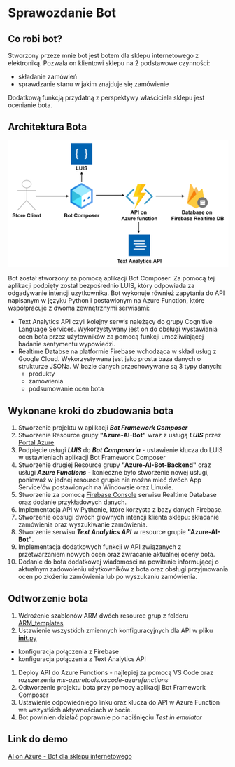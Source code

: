 # Sprawozdanie Bot

## Co robi bot?

Stworzony przeze mnie bot jest botem dla sklepu internetowego z elektroniką. Pozwala on klientowi sklepu na 2 podstawowe czynności:
- składanie zamówień
- sprawdzanie stanu w jakim znajduje się zamówienie

Dodatkową funkcją przydatną z perspektywy właściciela sklepu jest ocenianie bota.

## Architektura Bota

![drawing](BotArchitecture.png)

Bot został stworzony za pomocą aplikacji Bot Composer. Za pomocą tej aplikacji podpięty został bezpośrednio LUIS, który odpowiada za odgadywanie intencji uzytkownika. Bot wykonuje również zapytania do API napisanym w języku Python i postawionym na Azure Function, które współpracuje z dwoma zewnętrznymi serwisami:
- Text Analytics API czyli kolejny serwis należący do grupy Cognitive Language Services. Wykorzystywany jest on do obsługi wystawiania ocen bota przez użytowników  za pomocą funkcji umożliwiającej badanie sentymentu wypowiedzi.
- Realtime Databse na platformie Firebase wchodząca w skład usług z Google Cloud. Wykorzystywana jest jako prosta baza danych o strukturze JSONa. W bazie danych przechowywane są 3 typy danych: 
	- produkty
	- zamówienia
	- podsumowanie ocen bota


## Wykonane kroki do zbudowania bota
1. Stworzenie projektu w aplikacji ***Bot Framework Composer***
1. Stworzenie Resource grupy **"Azure-AI-Bot"** wraz z usługą ***LUIS***  przez [Portal Azure](https://portal.azure.com)
1. Podpięcie usługi ***LUIS*** do ***Bot Composer'a*** - ustawienie klucza do LUIS w ustawieniach aplikacji Bot Framework Composer
1. Stworzenie drugiej Resource grupy **"Azure-AI-Bot-Backend"** oraz usługi ***Azure Functions*** - konieczne było stworzenie nowej usługi, ponieważ w jednej resource grupie nie można mieć dwóch App Service'ów postawionych na Windowsie oraz Linuxie.
1. Stworzenie za pomocą [Firebase Console](https://console.firebase.google.com) serwisu Realtime Database oraz dodanie przykładowych danych. 
1. Implementacja API w Pythonie, które korzysta z bazy danych Firebase.
1. Stworzenie obsługi dwóch głównych intencji klienta sklepu: składanie zamówienia oraz wyszukiwanie zamówienia.
1. Stworzenie serwisu ***Text Analytics API*** w resource grupie **"Azure-AI-Bot"**.
1. Implementacja dodatkowych funkcji w API związanych z przetwarzaniem nowych ocen oraz zwracanie aktualnej oceny bota.
1. Dodanie do bota dodatkowej wiadomości na powitanie informującej o aktualnym zadowoleniu użytkowników z bota oraz obsługi przyjmowania ocen po złożeniu zamówienia lub po wyszukaniu zamówienia.

## Odtworzenie bota

1. Wdrożenie szablonów ARM dwóch resource grup z folderu [ARM_templates](/ARM_templates/)
1. Ustawienie wszystkich zmiennych konfiguracyjnych dla API w pliku [__init__.py](/Store-Bot/GetProducts/__init__.py)
- konfiguracja połączenia z Firebase
- konfiguracja połączenia z Text Analytics API
1. Deploy API do Azure Functions - najlepiej za pomocą VS Code oraz rozszerzenia *ms-azuretools.vscode-azurefunctions*
1. Odtworzenie projektu bota przy pomocy aplikacji Bot Framework Composer
1. Ustawienie odpowiedniego linku oraz klucza do API w Azure Function we wszystkich aktywnościach w bocie.
1. Bot powinien działać poprawnie po naciśnięciu *Test in emulator* 


## Link do demo

[AI on Azure - Bot dla sklepu internetowego](https://youtu.be/l6mIic_CjZ0)